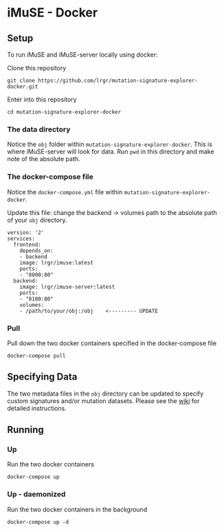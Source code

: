 # iMuSE - Docker

## Setup
To run iMuSE and iMuSE-server locally using docker:

Clone this repository
```
git clone https://github.com/lrgr/mutation-signature-explorer-docker.git
```

Enter into this repository
```
cd mutation-signature-explorer-docker
```

### The data directory
Notice the `obj` folder within `mutation-signature-explorer-docker`.
This is where iMuSE-server will look for data.
Run `pwd` in this directory and make note of the absolute path.

### The docker-compose file
Notice the `docker-compose.yml` file within `mutation-signature-explorer-docker`.

Update this file:
change the backend -> volumes path to the absolute path of your `obj` directory.
```
version: '2'
services:
  frontend:
    depends_on:
    - backend
    image: lrgr/imuse:latest
    ports:
    - "8000:80"
  backend:
    image: lrgr/imuse-server:latest
    ports:
    - "8100:80"
    volumes:
    - /path/to/your/obj:/obj    <--------- UPDATE
```

### Pull
Pull down the two docker containers specified in the docker-compose file
```
docker-compose pull
```

## Specifying Data
The two metadata files in the `obj` directory can be updated to specify custom signatures and/or mutation datasets. Please see the [wiki](https://github.com/lrgr/mutation-signature-explorer-docker/wiki) for detailed instructions. 


## Running

### Up
Run the two docker containers
```
docker-compose up
```

### Up - daemonized
Run the two docker containers in the background
```
docker-compose up -d
```
